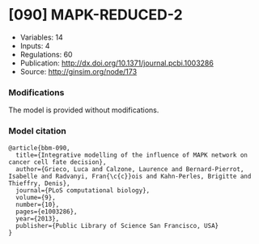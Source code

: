 # \[090\] MAPK-REDUCED-2

 - Variables: 14
 - Inputs: 4
 - Regulations: 60
 - Publication: http://dx.doi.org/10.1371/journal.pcbi.1003286
 - Source: http://ginsim.org/node/173


### Modifications

The model is provided without modifications.

### Model citation

```
@article{bbm-090,
  title={Integrative modelling of the influence of MAPK network on cancer cell fate decision},
  author={Grieco, Luca and Calzone, Laurence and Bernard-Pierrot, Isabelle and Radvanyi, Fran{\c{c}}ois and Kahn-Perles, Brigitte and Thieffry, Denis},
  journal={PLoS computational biology},
  volume={9},
  number={10},
  pages={e1003286},
  year={2013},
  publisher={Public Library of Science San Francisco, USA}
}

```

